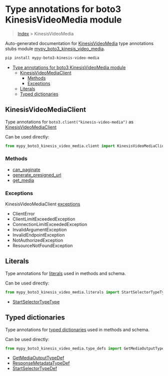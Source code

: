 # Type annotations for boto3 KinesisVideoMedia module

> [Index](..) > KinesisVideoMedia

Auto-generated documentation for
[KinesisVideoMedia](https://boto3.amazonaws.com/v1/documentation/api/1.17.72/reference/services/kinesis-video-media.html#KinesisVideoMedia)
type annotations stubs module
[mypy_boto3_kinesis_video_media](https://pypi.org/project/mypy-boto3-kinesis-video-media/).

```bash
pip install mypy-boto3-kinesis-video-media
```

- [Type annotations for boto3 KinesisVideoMedia module](#type-annotations-for-boto3-kinesisvideomedia-module)
  - [KinesisVideoMediaClient](#kinesisvideomediaclient)
    - [Methods](#methods)
    - [Exceptions](#exceptions)
  - [Literals](#literals)
  - [Typed dictionaries](#typed-dictionaries)

## KinesisVideoMediaClient

Type annotations for `boto3.client("kinesis-video-media")` as
[KinesisVideoMediaClient](./client.md)

Can be used directly:

```python
from mypy_boto3_kinesis_video_media.client import KinesisVideoMediaClient
```

### Methods

- [can_paginate](./client.md#can_paginate)
- [generate_presigned_url](./client.md#generate_presigned_url)
- [get_media](./client.md#get_media)

### Exceptions

KinesisVideoMediaClient [exceptions](./client.md#exceptions)

- ClientError
- ClientLimitExceededException
- ConnectionLimitExceededException
- InvalidArgumentException
- InvalidEndpointException
- NotAuthorizedException
- ResourceNotFoundException

## Literals

Type annotations for [literals](./literals.md) used in methods and schema.

Can be used directly:

```python
from mypy_boto3_kinesis_video_media.literals import StartSelectorTypeType, ...
```

- [StartSelectorTypeType](./literals.md#startselectortypetype)

## Typed dictionaries

Type annotations for [typed dictionaries](./type_defs.md) used in methods and
schema.

Can be used directly:

```python
from mypy_boto3_kinesis_video_media.type_defs import GetMediaOutputTypeDef, ...
```

- [GetMediaOutputTypeDef](./type_defs.md#getmediaoutputtypedef)
- [ResponseMetadataTypeDef](./type_defs.md#responsemetadatatypedef)
- [StartSelectorTypeDef](./type_defs.md#startselectortypedef)
